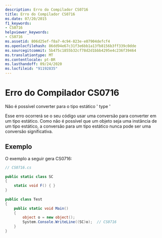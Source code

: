 ```yaml
---
description: Erro do Compilador CS0716
title: Erro do Compilador CS0716
ms.date: 07/20/2015
f1_keywords:
- CS0716
helpviewer_keywords:
- CS0716
ms.assetid: 806d25ef-f8a7-4c94-823e-e07904defcf4
ms.openlocfilehash: 86dd94e67c31f3e6bb1a13fb8156b3ff339c0dde
ms.sourcegitcommit: 5b475c1855b32cf78d2d1bbb4295e4c236f39464
ms.translationtype: MT
ms.contentlocale: pt-BR
ms.lasthandoff: 09/24/2020
ms.locfileid: "91192835"
---
```

# <a name="compiler-error-cs0716"></a>Erro do Compilador CS0716

Não é possível converter para o tipo estático ' type '  
  
 Esse erro ocorrerá se o seu código usar uma conversão para converter em um tipo estático. Como não é possível que um objeto seja uma instância de um tipo estático, a conversão para um tipo estático nunca pode ser uma conversão significativa.  
  
## <a name="example"></a>Exemplo  

 O exemplo a seguir gera CS0716:  
  
```csharp  
// CS0716.cs  
  
public static class SC  
{  
    static void F() { }  
}  
  
public class Test  
{  
    public static void Main()  
    {  
        object o = new object();  
        System.Console.WriteLine((SC)o);  // CS0716  
    }  
}  
```

